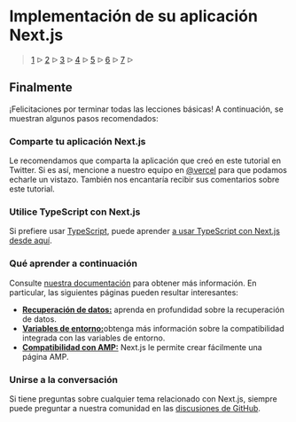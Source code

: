 # Implementación de su aplicación Next.js

> [1](./1.md) &#5125; [2](./2.md) &#5125; [3](./3.md) &#5125; [4](./4.md) &#5125; [5](./5.md) &#5125; [6](./6.md) &#5125; [7](./7.md) &#5125;

## Finalmente

¡Felicitaciones por terminar todas las lecciones básicas! A continuación, se muestran algunos pasos recomendados:

### Comparte tu aplicación Next.js

Le recomendamos que comparta la aplicación que creó en este tutorial en Twitter. Si es así, mencione a nuestro equipo en [@vercel](https://twitter.com/vercel) para que podamos echarle un vistazo. También nos encantaría recibir sus comentarios sobre este tutorial.

### Utilice TypeScript con Next.js

Si prefiere usar [TypeScript](https://www.typescriptlang.org/), puede aprender [a usar TypeScript con Next.js desde aquí](https://nextjs.org/learn/excel/typescript).

### Qué aprender a continuación

Consulte [nuestra documentación](https://nextjs.org/docs) para obtener más información. En particular, las siguientes páginas pueden resultar interesantes:

- [**Recuperación de datos:**](https://nextjs.org/docs/basic-features/data-fetching) aprenda en profundidad sobre la recuperación de datos.
- [**Variables de entorno:**](https://nextjs.org/docs/basic-features/environment-variables)obtenga más información sobre la compatibilidad integrada con las variables de entorno.
- [**Compatibilidad con AMP:**](https://nextjs.org/docs/advanced-features/amp-support/introduction) Next.js le permite crear fácilmente una página AMP.

### Unirse a la conversación

Si tiene preguntas sobre cualquier tema relacionado con Next.js, siempre puede preguntar a nuestra comunidad en las [discusiones de GitHub](https://github.com/vercel/next.js/discussions).
